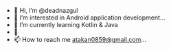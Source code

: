 - 👋 Hi, I’m @deadnazgul
- 👀 I’m interested in Android  application development...
- 🌱 I’m currently learning Kotlin & Java 
- 💞️ 
- 📫 How to reach me atakan0859@gmail.com...

<!---
deadnazgul/deadnazgul is a ✨ special ✨ repository because its `README.md` (this file) appears on your GitHub profile.
You can click the Preview link to take a look at your changes.
--->
